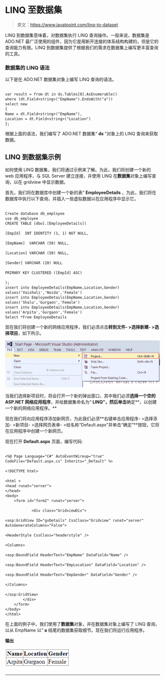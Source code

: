 # LINQ 至数据集

> 原文：<https://www.javatpoint.com/linq-to-dataset>

LINQ 到数据集意味着，对数据集执行 LINQ 查询操作。一般来说，数据集是 ADO.NET 最广泛使用的组件，因为它是用断开连接的体系结构构建的，但是它的查询能力有限。LINQ 到数据集提供了根据我们的需求在数据集上编写更丰富查询的工具。

### 数据集的 LINQ 语法

以下是在 ADO.NET 数据集对象上编写 LINQ 查询的语法。

```

var result = from dt in ds.Tables[0].AsEnumerable()
where (dt.Field<string>("EmpName").EndsWith("a"))
select new
{
Name = dt.Field<string>("EmpName"),
Location = dt.Field<string>("Location")
};

```

根据上面的语法，我们编写了 ADO.NET 数据集“ **ds** ”对象上的 LINQ 查询来获取数据。

## LINQ 到数据集示例

如何使用 LINQ 数据集，我们将通过示例来了解。为此，我们将创建一个新的 web 应用程序，与 SQL Server 建立连接，并使用 LINQ 在**数据集**对象上编写查询，以在 gridview 中显示数据。

首先，我们将在数据库中创建一个新的表“ **EmployeeDetails** ，为此，我们将在数据库中执行以下查询，并插入一些虚拟数据以在应用程序中显示它。

```

Create database db_employee
use db_employee
CREATE TABLE [dbo].[EmployeeDetails](

[EmpId]  INT IDENTITY (1, 1) NOT NULL,

[EmpName]  VARCHAR (50) NULL,

[Location] VARCHAR (50) NULL,

[Gender] VARCHAR (20) NULL

PRIMARY KEY CLUSTERED ([EmpId] ASC)

);
insert into EmployeeDetails(EmpName,Location,Gender) values('Vaishali','Noida','Female')
insert into EmployeeDetails(EmpName,Location,Gender) values('Shalu','Gurgaon','Female')
insert into EmployeeDetails(EmpName,Location,Gender) values('Arpita','Gurgaon','Female')
Select *From EmployeeDetails

```

现在我们将创建一个新的网络应用程序，我们必须点击**转到文件- >选择新建- >选择项目**，如下所示。

![LINQ To Dataset](img/2531bfc706a0d8afd5ee2dd3878c3c22.png)

当我们选择新项目时，将会打开一个新的弹出窗口，其中我们必须**选择一个空的 ASP.NET 网络应用程序**，并给数据集命名为“ **LINQ”，然后单击**确定**，以创建一个新的网络应用程序。**

现在我们将向应用程序添加新网页，为此我们必须**右键单击应用程序- >选择添加- >新项目- >选择网页表单- >给名称“Default.aspx”并单击“确定”**按钮，它将在应用程序中创建一个新网页。

现在打开 **Default.aspx** 页面，编写代码:

```

<%@ Page Language="C#" AutoEventWireup="true" CodeFile="Default.aspx.cs" Inherits="_Default" %>

<!DOCTYPE html>

<html >
<head runat="server">
</head>
<body>
    <form id="form2" runat="server">

            <div class="GridviewDiv">

<asp:GridView ID="gvDetails" CssClass="Gridview" runat="server" AutoGenerateColumns="False">

<HeaderStyle CssClass="headerstyle" />

<Columns>

<asp:BoundField HeaderText="EmpName" DataField="Name" />

<asp:BoundField HeaderText="EmpLocation" DataField="Location" />

<asp:BoundField HeaderText="EmpGender" DataField="Gender" />

</Columns>

</asp:GridView>
        </div>
    </form>
</body>
</html>

```

在上面的例子中，我们使用了**数据集**对象，并在数据集对象上编写了 LINQ 查询，以从 EmpName 以“ **a** 结尾的数据集获取细节。现在我们将运行应用程序。

**输出**

![LINQ To Dataset](img/790fe452ec62c7b0a743a3d440e83c60.png)

* * *